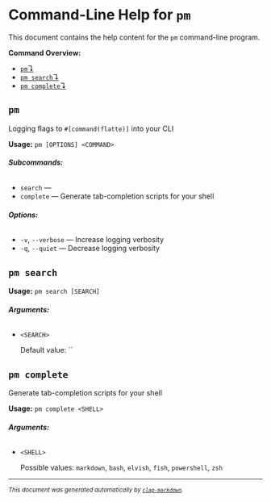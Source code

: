 # Command-Line Help for `pm`

This document contains the help content for the `pm` command-line program.

**Command Overview:**

- [`pm`↴](#pm)
- [`pm search`↴](#pm-search)
- [`pm complete`↴](#pm-complete)

## `pm`

Logging flags to `#[command(flatte)]` into your CLI

**Usage:** `pm [OPTIONS] <COMMAND>`

###### **Subcommands:**

- `search` —
- `complete` — Generate tab-completion scripts for your shell

###### **Options:**

- `-v`, `--verbose` — Increase logging verbosity
- `-q`, `--quiet` — Decrease logging verbosity

## `pm search`

**Usage:** `pm search [SEARCH]`

###### **Arguments:**

- `<SEARCH>`

  Default value: ``

## `pm complete`

Generate tab-completion scripts for your shell

**Usage:** `pm complete <SHELL>`

###### **Arguments:**

- `<SHELL>`

  Possible values: `markdown`, `bash`, `elvish`, `fish`, `powershell`, `zsh`

<hr/>

<small><i>
This document was generated automatically by
<a href="https://crates.io/crates/clap-markdown"><code>clap-markdown</code></a>.
</i></small>
